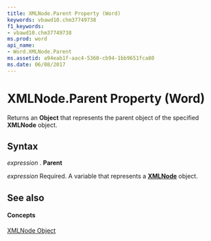 ```yaml
---
title: XMLNode.Parent Property (Word)
keywords: vbawd10.chm37749738
f1_keywords:
- vbawd10.chm37749738
ms.prod: word
api_name:
- Word.XMLNode.Parent
ms.assetid: a94eab1f-aac4-5360-cb94-1bb9651fca80
ms.date: 06/08/2017
---
```



# XMLNode.Parent Property (Word)

Returns an **Object** that represents the parent object of the specified **XMLNode** object.


## Syntax

 _expression_ . **Parent**

 _expression_ Required. A variable that represents a **[XMLNode](xmlnode-object-word.md)** object.


## See also


#### Concepts


[XMLNode Object](xmlnode-object-word.md)

